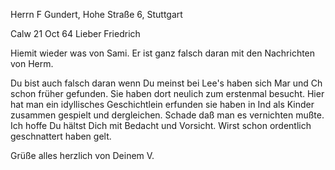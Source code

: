 Herrn F Gundert, Hohe Straße 6, Stuttgart

 Calw 21 Oct 64
Lieber Friedrich

Hiemit wieder was von Sami. Er ist ganz falsch daran mit den Nachrichten von Herm.

Du bist auch falsch daran wenn Du meinst bei Lee's haben sich Mar und Ch schon früher gefunden. Sie haben dort neulich zum erstenmal besucht. Hier hat man ein idyllisches Geschichtlein erfunden sie haben in Ind als Kinder zusammen gespielt und dergleichen. Schade daß man es vernichten mußte. 
Ich hoffe Du hältst Dich mit Bedacht und Vorsicht. Wirst schon ordentlich geschnattert haben gelt.

Grüße alles herzlich von
 Deinem V.

